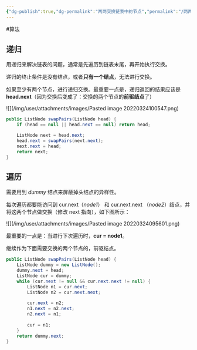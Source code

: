 ```yaml
---
{"dg-publish":true,"dg-permalink":"两两交换链表中的节点","permalink":"/两两交换链表中的节点/","title":"两两交换链表中的节点","tags":["链表"]}
---
```



#算法 

## 递归

用递归来解决链表的问题，通常是先遍历到链表末尾，再开始执行交换。

递归的终止条件是没有结点，或者**只有一个结点**，无法进行交换。

如果至少有两个节点，进行递归交换。最重要一点是，递归返回的结果应该是 **head.next**（因为交换后变成了：交换的两个节点的**前驱结点**了）

![](/img/user/attachments/images/Pasted image 20220324100547.png)

```java
public ListNode swapPairs(ListNode head) {  
    if (head == null || head.next == null) return head;  

	ListNode next = head.next;  
    head.next = swapPairs(next.next);  
    next.next = head;  
    return next;  
}
```

## 遍历

需要用到 *dummy* 结点来屏蔽掉头结点的异样性。

每次遍历都要能访问到 cur.next（*node1*） 和 cur.next.next （*node2*）结点，并将这两个节点做交换（修改 next 指向），如下图所示：

![](/img/user/attachments/images/Pasted image 20220324095601.png)

最重要的一点是：当进行下次遍历时，**cur = node1**。

继续作为下面需要交换的两个节点的，前驱结点。

```java
public ListNode swapPairs(ListNode head) {  
    ListNode dummy = new ListNode();  
    dummy.next = head;  
    ListNode cur = dummy;  
    while (cur.next != null && cur.next.next != null) {  
        ListNode n1 = cur.next;  
        ListNode n2 = cur.next.next;  
  
        cur.next = n2;  
        n1.next = n2.next;  
        n2.next = n1;  
  
        cur = n1;  
    }  
    return dummy.next;  
}
```